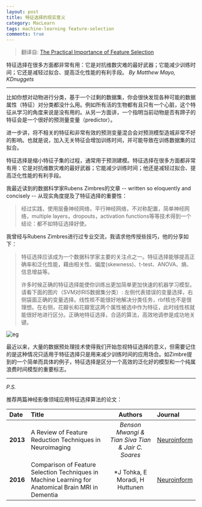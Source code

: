 ```yaml
---
layout: post
title: 特征选择的现实意义
category: MacLearn
tags: machine-learning feature-selection
comments: true
---
```


> 翻译自: [The Practical Importance of Feature Selection](http://www.kdnuggets.com/2017/06/practical-importance-feature-selection.html)

特征选择在很多方面都非常有用：它是对抗维数灾难的最好武器；它能减少训练时间；它还是减轻过拟合、提高泛化性能的有利手段。
*By Matthew Mayo, KDnuggets*

---

比如你想对动物进行分类，基于一个过剩的数据集，你会很快发现各种可能的数据属性（特征）对分类都没什么用。例如所有活的生物都有且只有一个心脏，这个特征从学习的角度来说是没有用的。从另一方面讲，一个指明当前动物是否有蹄子的特征会是一个很好的预测量变量（predictor）。

进一步讲，将不相关的特征和非常有效的预测变量混合会对预测模型造城非常不好的影响。也就是说，加入无关特征会增加训练时间，并可能导致在训练数据集的过拟合。

特征选择是缩小特征子集的过程，通常用于预测建模。特征选择在很多方面都非常有用：它是对抗维数灾难的最好武器；它能减少训练时间；他还是减轻过拟合、提高泛化性能的有利手段。

我最近读到的数据科学家Rubens Zimbres的文章 -- written so eloquently and concisely -- 从现实角度提及了特征选择的重要性：

> 经过实践，使用层叠神经网络，平行神经网络，不对称配置，简单神经网络，multiple layers，dropouts，activation functions等等技术得到一个结论：都不如特征选择好使。

我曾经与Rubens Zimbres进行过专业交流，我请求他传授些技巧，他的分享如下：

> 特征选择应该成为一个数据科学家主要的关注点之一。特征选择能够提高正确率和泛化性能，藉由相关性、偏度(skewness)、t-test、ANOVA、熵、信息增益等。
>
> 许多时候正确的特征选择能使你训练出更加简单更加快速的机器学习模型。请看下面的图片（SVM对IRIS数据集分类）: 左侧代表错误的变量选择，右侧袋面正确的变量选择。线性核不能很好地解决分类任务，rbf核也不是很理想。在右侧，花瓣长和花瓣宽这两个属性被选中作为特征，此时线性核就能很好地进行区分。正确地特征选择，合适的算法，高效地调参是成功地关键。

![eg](http://freemang.github.io/public/img/2017-06-29-the-practical-importance-of-feature-selection.jpg )

最近以来，大量的数据预处理技术使得我们开始忽视特征选择的意义，但需要记住的是这种情况只适用于特征选择只是用来减少训练时间的应用场合。如Zimbre提到的一个简单而具体的例子，特征选择是区分一个高效的泛化好的模型和一个纯属浪费时间模型的重要标志。

---

*P.S.*

推荐两篇神经影像领域应用特征选择算法的论文：

|Date         |Title                                          |Authors|Journal|
|:------------|:----------------------------------------------|:-----:|:------|
| **2013** |  A Review of Feature Reduction Techniques in Neuroimaging | *Benson Mwangi & Tian Siva Tian & Jair C. Soares*| [Neuroinform](http://dx.doi.org/10.1007/s12021-013-9204-3)
| **2016** | Comparison of Feature Selection Techniques in Machine Learning for Anatomical Brain MRI in Dementia | *J Tohka, E Moradi, H Huttunen | [Neuroinform](http://dx.doi.org/10.1007/s12021-015-9292-3)

